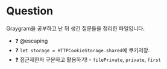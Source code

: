 # Question 
Graygram을 공부하고 난 뒤 생긴 질문들을 정리한 파일입니다.

- ❓ @escaping
- ❓ `let storage = HTTPCookieStorage.shared`에 쿠키저장.
- ❓ 접근제한자 구분하고 활용하기! - `filePrivate`, `private`, `first`